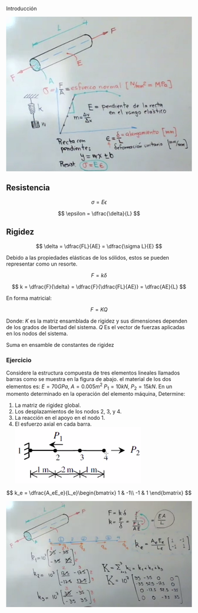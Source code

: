 Introducción

![d0efebd325fd77a8c841dd25ca3eefda.png](../../img/425c86d1da8b4881a00e8ca64d42183d.png)
## Resistencia

$$
\sigma = E\epsilon
$$

$$
\epsilon = \dfrac{\delta}{L}
$$

## Rigidez

$$
\delta = \dfrac{FL}{AE} = \dfrac{\sigma L}{E}
$$


Debido a las propiedades elásticas de los sólidos, estos se pueden representar como un resorte.

$$
F = k\delta
$$

$$
k = \dfrac{F}{\delta} = \dfrac{F}{\dfrac{FL}{AE}} = \dfrac{AE}{L}
$$


En forma matricial:

$$
F = KQ
$$

Donde:
$K$ es la matriz ensamblada de rigidez y sus dimensiones dependen de los grados de libertad del sistema.
$Q$ Es el vector de fuerzas aplicadas en los nodos del sistema.

Suma en ensamble de constantes de rigidez
### Ejercicio
Considere la estructura compuesta de tres elementos lineales llamados barras como se muestra en la figura de abajo. el material de los dos elementos es: $E=70GPa$, $A=0.005m^2$ $P_1 = 10kN$, $P_2 = 15kN$. En un momento determinado en la operación del elemento máquina, Determine:
1. La matriz de rigidez global.
2. Los desplazamientos de los nodos 2, 3, y 4.
3. La reacción en el apoyo en el nodo 1.
4. El esfuerzo axial en cada barra.
![fb46060b720afbcafe134a5567e4f73c.png](../../img/e267773b123c4a159752522cf351654f.png)

$$
k_e = \dfrac{A_eE_e}{L_e}\begin{bmatrix}
1 & -1\\
-1 & 1
\end{bmatrix}
$$

![0b4b18f0a4c41c80ec934b7e63387cfa.png](../../img/8e7dcb79dc4441d88b4a659f92f54246.png)
